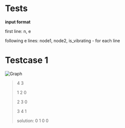 Tests
========
**input format**

first line: n, e

following e lines: node1, node2, is_vibrating - for each line

Testcase 1
========
![Graph](https://i.ibb.co/nm7TS5d/graph-1.png)
>
>4 3
>
>1 2 0
>
>2 3 0
>
>3 4 1
>
>solution: 0 1 0 0
